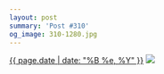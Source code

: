 ```yaml
---
layout: post
summary: 'Post #310'
og_image: 310-1280.jpg
---
```


<p>
  <time><a href="/310">{{ page.date | date: "%B %e, %Y" }}</a></time>
  <a href="/310"><img src="{{ site.assets_url }}/310-640.jpg" srcset="{{ site.assets_url }}/310-1280.jpg 1280w, {{ site.assets_url }}/310-960.jpg 960w, {{ site.assets_url }}/310-640.jpg 640w, {{ site.assets_url }}/310-320.jpg 320w" sizes="(min-width: 700px) 50vw, calc(100vw - 2rem)" /></a>
</p>
